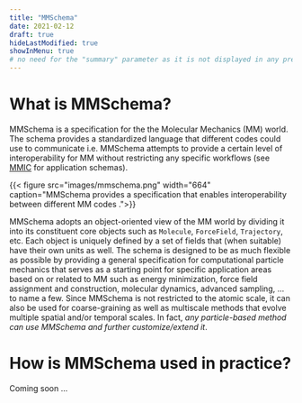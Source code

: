 ```yaml
---
title: "MMSchema"
date: 2021-02-12
draft: true
hideLastModified: true
showInMenu: true
# no need for the "summary" parameter as it is not displayed in any previews
---
```


# What is MMSchema?
MMSchema is a specification for the the Molecular Mechanics (MM) world. The schema provides a standardized language that different codes could use to communicate i.e. MMSchema attempts to provide a certain level of interoperability for MM without restricting any specific workflows (see [MMIC](/mmic) for application schemas). 

{{< figure src="images/mmschema.png" width="664" caption="MMSchema provides a specification that enables interoperability between different MM codes .">}}

MMSchema adopts an object-oriented view of the MM world by dividing it into its constituent core objects such as `Molecule`, `ForceField`,  `Trajectory`, etc. Each object is uniquely defined by a set of fields that (when suitable) have their own units as well. The schema is designed to be as much flexible as possible by providing a general specification for computational particle mechanics that serves as a starting point for specific application areas based on or related to MM such as energy minimization, force field assignment and construction, molecular dynamics, advanced sampling, ... to name a few. Since MMSchema is not restricted to the atomic scale, it can also be used for coarse-graining as well as multiscale methods that evolve multiple spatial and/or temporal scales. In fact, *any particle-based method can use MMSchema and further customize/extend it*.

# How is MMSchema used in practice?
Coming soon ...
